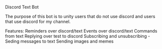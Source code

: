 Discord Text Bot

The purpose of this bot is to unity users that do not use discord and users that use discord for my channel.

Features:
Reminders over discord/text
Events over discord/text
Commands from text
Replying over test to discord
Subscribing and unsubscribing
-Seding messages to text
Sending images and memes